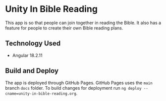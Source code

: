 # Unity In Bible Reading
This app is so that people can join together in reading the Bible. It also has a feature for people to create their own Bible reading plans.

## Technology Used
- Angular 18.2.11

## Build and Deploy
The app is deployed through GitHub Pages. GitHub Pages uses the `main` branch `docs` folder. To build changes for deployment run `ng deploy --cname=unity-in-bible-reading.org`.